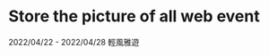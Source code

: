 Store the picture of all web event
=======================================
2022/04/22 - 2022/04/28 輕風雅遊
